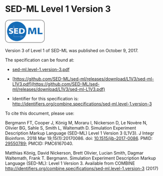 # SED-ML Level 1 Version 3
<img src="./files/sed-ml.png" alt="SED-ML logo" height="75"/>

Version 3 of Level 1 of SED-ML was published on October 9, 2017.

The specification can be found at:

* [sed-ml.level-1.version-3.pdf](./files/sed-ml.level-1.version-3.pdf)
* [https://github.com/SED-ML/sed-ml/releases/download/L1V3/sed-ml-L1V3.pdf](https://github.com/SED-ML/sed-ml/releases/download/L1V3/sed-ml-L1V3.pdf)

* Identifier for this specification is: http://identifiers.org/combine.specifications/sed-ml.level-1.version-3

To cite this document, please use:

Bergmann FT, Cooper J, König M, Moraru I, Nickerson D, Le Novère N, Olivier BG, Sahle S, Smith L, Waltemath D. Simulation Experiment Description Markup Language (SED-ML) Level 1 Version 3 (L1V3). J Integr Bioinform. 2018 Mar 19;15(1):20170086. doi: [10.1515/jib-2017-0086](https://doi.org/10.1515/jib-2017-0086). PMID: [29550789](http://identifier.org/pubmed/29550789); PMCID: PMC6167040.

Matthias König, David Nickerson, Brett Olivier, Lucian Smith, Dagmar Waltemath, Frank T. Bergmann. Simulation Experiment Description Markup Language (SED-ML): Level 1 Version 3. Available from COMBINE <http://identifiers.org/combine.specifications/sed-ml.level-1.version-3> (2017)